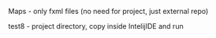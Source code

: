 Maps - only fxml files (no need for project, just external repo)

test8 - project directory, copy inside IntelijIDE and run
